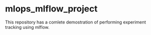 # mlops_mlflow_project
This repository has a comlete demostration of performing experiment tracking using mlflow.
